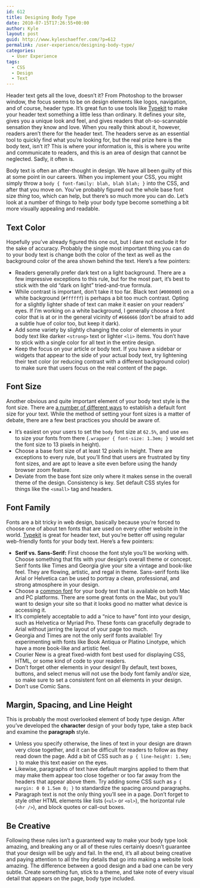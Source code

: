 ```yaml
---
id: 612
title: Designing Body Type
date: 2010-07-15T17:26:55+00:00
author: Kyle
layout: post
guid: http://www.kyleschaeffer.com/?p=612
permalink: /user-experience/designing-body-type/
categories:
  - User Experience
tags:
  - CSS
  - Design
  - Text
---
```

Header text gets all the love, doesn&#8217;t it? From Photoshop to the browser window, the focus seems to be on design elements like logos, navigation, and of course, header type. It&#8217;s great fun to use tools like [Typekit](http://typekit.com) to make your header text something a little less than ordinary. It defines your site, gives you a unique look and feel, and gives readers that oh-so-scannable sensation they know and love. When you really think about it, however, readers aren&#8217;t there for the header text. The headers serve as an essential tool to quickly find what you&#8217;re looking for, but the real prize here is the body text, isn&#8217;t it? This is where your information is, this is where you write and communicate to readers, and this is an area of design that cannot be neglected. Sadly, it often is.<!--more-->

Body text is often an after-thought in design. We have all been guilty of this at some point in our careers. When you implement your CSS, you might simply throw a `body { font-family: blah, blah blah; }` into the CSS, and after that you move on. You&#8217;ve probably figured out the whole base font size _thing_ too, which can help, but there&#8217;s so much more you can do. Let&#8217;s look at a number of things to help your body type become something a bit more visually appealing and readable.

## Text Color

Hopefully you&#8217;ve already figured this one out, but I dare not exclude it for the sake of accuracy. Probably the single most important thing you can do to your body text is change both the color of the text as well as the background color of the area shown behind the text. Here&#8217;s a few pointers:

  * Readers generally prefer dark text on a light background. There are a few impressive exceptions to this rule, but for the most part, it&#8217;s best to stick with the old &#8220;dark on light&#8221; tried-and-true formula.
  * While contrast is important, don&#8217;t take it too far. Black text (`#000000`) on a white background (`#ffffff`) is perhaps a bit too much contrast. Opting for a slightly lighter shade of text can make it easier on your readers&#8217; eyes. If I&#8217;m working on a white background, I generally choose a font color that is at or in the general vicinity of `#666666` (don&#8217;t be afraid to add a subtle hue of color too, but keep it dark).
  * Add some variety by slightly changing the color of elements in your body text like darker `<strong>` text or lighter `<li>` items. You don&#8217;t have to stick with a single color for all text in the entire design.
  * Keep the focus on your article or body text. If you have a sidebar or widgets that appear to the side of your actual body text, try lightening their text color (or reducing contrast with a different background color) to make sure that users focus on the real content of the page.

## Font Size

Another obvious and quite important element of your body text style is the font size. There are [a number of different ways](http://www.kyleschaeffer.com/best-practices/css-font-size-em-vs-px-vs-pt-vs/) to establish a default font size for your text. While the method of setting your font sizes is a matter of debate, there are a few best practices you should be aware of.

  * It&#8217;s easiest on your users to set the `body` font size at `62.5%`, and use `ems` to size your fonts from there (`.wrapper { font-size: 1.3em; }` would set the font size to 13 pixels in height).
  * Choose a base font size of at least 12 pixels in height. There are exceptions to every rule, but you&#8217;ll find that users are frustrated by tiny font sizes, and are apt to leave a site even before using the handy browser zoom feature.
  * Deviate from the base font size only where it makes sense in the overall theme of the design. Consistency is key. Set default CSS styles for things like the `<small>` tag and headers.

## Font Family

Fonts are a bit tricky in web design, basically because you&#8217;re forced to choose one of about ten fonts that are used on every other website in the world. [Typekit](http://typekit.com) is great for header text, but you&#8217;re better off using regular web-friendly fonts for your body text. Here&#8217;s a few pointers:

  * **Serif vs. Sans-Serif:** First choose the font style you&#8217;ll be working with. Choose something that fits with your design&#8217;s overall theme or concept. Serif fonts like Times and Georgia give your site a vintage and book-like feel. They are flowing, artistic, and regal in theme. Sans-serif fonts like Arial or Helvetica can be used to portray a clean, professional, and strong atmosphere in your design.
  * Choose a <a href="http://www.ampsoft.net/webdesign-l/WindowsMacFonts.html" target="_blank">common font</a> for your body text that is available on both Mac and PC platforms. There are some great fonts on the Mac, but you&#8217;ll want to design your site so that it looks good no matter what device is accessing it.
  * It&#8217;s completely acceptable to add a &#8220;nice to have&#8221; font into your design, such as Helvetica or Myriad Pro. These fonts can gracefully degrade to Arial without jarring the layout of your page too much.
  * Georgia and Times are not the only serif fonts available! Try experimenting with fonts like Book Antiqua or Platino Linotype, which have a more book-like and artistic feel.
  * Courier New is a great fixed-width font best used for displaying CSS, HTML, or some kind of code to your readers.
  * Don&#8217;t forget other elements in your design! By default, text boxes, buttons, and select menus will not use the body font family and/or size, so make sure to set a consistent font on all elements in your design.
  * Don&#8217;t use Comic Sans.

## Margin, Spacing, and Line Height

This is probably the most overlooked element of body type design. After you&#8217;ve developed the **character** design of your body type, take a step back and examine the **paragraph** style.

  * Unless you specify otherwise, the lines of text in your design are drawn very close together, and it can be difficult for readers to follow as they read down the page. Add a bit of CSS such as `p { line-height: 1.5em; }` to make this text easier on the eyes.
  * Likewise, paragraphs of text have default margins applied to them that may make them appear too close together or too far away from the headers that appear above them. Try adding some CSS such as `p { margin: 0 0 1.5em 0; }` to standardize the spacing around paragraphs.
  * Paragraph text is not the only thing you&#8217;ll see in a page. Don&#8217;t forget to style other HTML elements like lists (`<ul>` or `<ol>`), the horizontal rule (`<hr />`), and block quotes or call-out boxes.

## Be Creative

Following these rules isn&#8217;t a guaranteed way to make your body type look amazing, and breaking any or all of these rules certainly doesn&#8217;t guarantee that your design will be ugly and fail. In the end, it&#8217;s all about being creative and paying attention to all the tiny details that go into making a website look amazing. The difference between a good design and a bad one can be very subtle. Create something fun, stick to a theme, and take note of every visual detail that appears on the page, body type included.